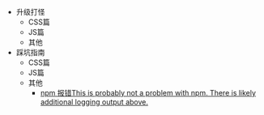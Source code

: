 * 升级打怪
  * CSS篇
  * JS篇
  * 其他
* 踩坑指南
  * CSS篇
  * JS篇
  * 其他
    * [npm 报错This is probably not a problem with npm. There is likely additional logging output above.](https://www.jianshu.com/p/736990115561)